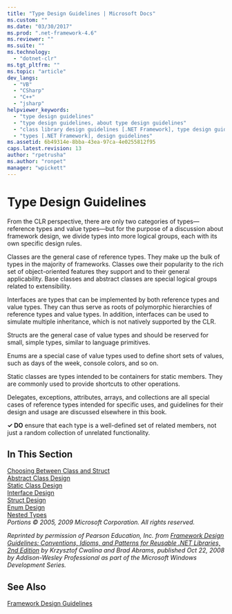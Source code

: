 ```yaml
---
title: "Type Design Guidelines | Microsoft Docs"
ms.custom: ""
ms.date: "03/30/2017"
ms.prod: ".net-framework-4.6"
ms.reviewer: ""
ms.suite: ""
ms.technology: 
  - "dotnet-clr"
ms.tgt_pltfrm: ""
ms.topic: "article"
dev_langs: 
  - "VB"
  - "CSharp"
  - "C++"
  - "jsharp"
helpviewer_keywords: 
  - "type design guidelines"
  - "type design guidelines, about type design guidelines"
  - "class library design guidelines [.NET Framework], type design guidelines"
  - "types [.NET Framework], design guidelines"
ms.assetid: 6b49314e-8bba-43ea-97ca-4e0255812f95
caps.latest.revision: 13
author: "rpetrusha"
ms.author: "ronpet"
manager: "wpickett"
---
```

# Type Design Guidelines
From the CLR perspective, there are only two categories of types—reference types and value types—but for the purpose of a discussion about framework design, we divide types into more logical groups, each with its own specific design rules.  
  
 Classes are the general case of reference types. They make up the bulk of types in the majority of frameworks. Classes owe their popularity to the rich set of object-oriented features they support and to their general applicability. Base classes and abstract classes are special logical groups related to extensibility.  
  
 Interfaces are types that can be implemented by both reference types and value types. They can thus serve as roots of polymorphic hierarchies of reference types and value types. In addition, interfaces can be used to simulate multiple inheritance, which is not natively supported by the CLR.  
  
 Structs are the general case of value types and should be reserved for small, simple types, similar to language primitives.  
  
 Enums are a special case of value types used to define short sets of values, such as days of the week, console colors, and so on.  
  
 Static classes are types intended to be containers for static members. They are commonly used to provide shortcuts to other operations.  
  
 Delegates, exceptions, attributes, arrays, and collections are all special cases of reference types intended for specific uses, and guidelines for their design and usage are discussed elsewhere in this book.  
  
 **✓ DO** ensure that each type is a well-defined set of related members, not just a random collection of unrelated functionality.  
  
## In This Section  
 [Choosing Between Class and Struct](../../../docs/standard/design-guidelines/choosing-between-class-and-struct.md)  
 [Abstract Class Design](../../../docs/standard/design-guidelines/abstract-class-design.md)  
 [Static Class Design](../../../docs/standard/design-guidelines/static-class-design.md)  
 [Interface Design](../../../docs/standard/design-guidelines/interface-design.md)  
 [Struct Design](../../../docs/standard/design-guidelines/struct-design.md)  
 [Enum Design](../../../docs/standard/design-guidelines/enum-design.md)  
 [Nested Types](../../../docs/standard/design-guidelines/nested-types.md)  
 *Portions © 2005, 2009 Microsoft Corporation. All rights reserved.*  
  
 *Reprinted by permission of Pearson Education, Inc. from [Framework Design Guidelines: Conventions, Idioms, and Patterns for Reusable .NET Libraries, 2nd Edition](http://www.informit.com/store/framework-design-guidelines-conventions-idioms-and-9780321545619) by Krzysztof Cwalina and Brad Abrams, published Oct 22, 2008 by Addison-Wesley Professional as part of the Microsoft Windows Development Series.*  
  
## See Also  
 [Framework Design Guidelines](../../../docs/standard/design-guidelines/framework-design-guidelines.md)